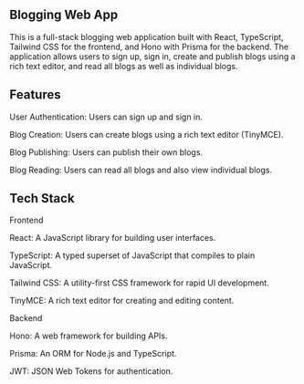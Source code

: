 ## Blogging Web App
This is a full-stack blogging web application built with React, TypeScript, Tailwind CSS for the frontend, and Hono with Prisma for the backend.
The application allows users to sign up, sign in, create and publish blogs using a rich text editor, and read all blogs as well as individual blogs.

## Features
User Authentication: Users can sign up and sign in.

Blog Creation: Users can create blogs using a rich text editor (TinyMCE).

Blog Publishing: Users can publish their own blogs.

Blog Reading: Users can read all blogs and also view individual blogs.

## Tech Stack

Frontend

React: A JavaScript library for building user interfaces.

TypeScript: A typed superset of JavaScript that compiles to plain JavaScript.

Tailwind CSS: A utility-first CSS framework for rapid UI development.

TinyMCE: A rich text editor for creating and editing content.

Backend

Hono: A web framework for building APIs.

Prisma: An ORM for Node.js and TypeScript.

JWT: JSON Web Tokens for authentication.
